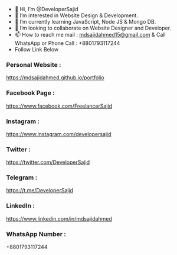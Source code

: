 - 👋 Hi, I’m @DeveloperSajid
- 👀 I’m interested in Website Design & Development.
- 🌱 I’m currently learning JavaScript, Node JS & Mongo DB.
- 💞️ I’m looking to collaborate on Website Designer and Developer.
- 📫 How to reach me mail : mdsajidahmed15@gmail.com & Call WhatsApp or Phone Call : +8801793117244
- Follow Link Below
### Personal Website :
https://mdsajidahmed.github.io/portfolio
### Facebook Page :
https://www.facebook.com/FreelancerSajid
### Instagram :
https://www.instagram.com/developersajid
### Twitter :
https://twitter.com/DeveloperSajid
### Telegram :
https://t.me/DeveloperSajid
### LinkedIn :
https://www.linkedin.com/in/mdsajidahmed
### WhatsApp Number :
+8801793117244
<!---
DeveloperSajid/DeveloperSajid is a ✨ special ✨ repository because its `README.md` (this file) appears on your GitHub profile.
You can click the Preview link to take a look at your changes.
--->
